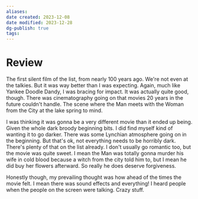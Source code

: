 ```yaml
---
aliases: 
date created: 2023-12-08
date modified: 2023-12-28
dg-publish: true
tags: 
---
```


# Review

The first silent film of the list, from nearly 100 years ago. We're not even at the talkies. But it was way better than I was expecting. Again, much like Yankee Doodle Dandy, I was bracing for impact. It was actually quite good, though. There was cinematography going on that movies 20 years in the future couldn't handle. The scene where the Man meets with the Woman from the City at the lake spring to mind.

I was thinking it was gonna be a very different movie than it ended up being. Given the whole dark broody beginning bits. I did find myself kind of wanting it to go darker. There was some Lynchian atmosphere going on in the beginning. But that's ok, not everything needs to be horribly dark. There's plenty of that on the list already. I don't usually go romantic too, but the movie was quite sweet. I mean the Man was totally gonna murder his wife in cold blood because a witch from the city told him to, but I mean he did buy her flowers afterward. So really he does deserve forgiveness.

Honestly though, my prevailing thought was how ahead of the times the movie felt. I mean there was sound effects and everything! I heard people when the people on the screen were talking. Crazy stuff.
